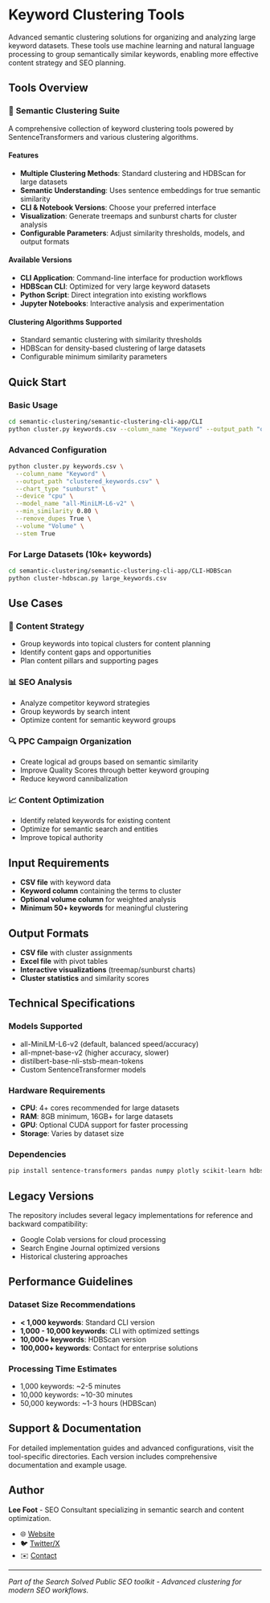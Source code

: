 # Keyword Clustering Tools

Advanced semantic clustering solutions for organizing and analyzing large keyword datasets. These tools use machine learning and natural language processing to group semantically similar keywords, enabling more effective content strategy and SEO planning.

## Tools Overview

### 🧠 **Semantic Clustering Suite**
A comprehensive collection of keyword clustering tools powered by SentenceTransformers and various clustering algorithms.

#### **Features**
- **Multiple Clustering Methods**: Standard clustering and HDBScan for large datasets
- **Semantic Understanding**: Uses sentence embeddings for true semantic similarity
- **CLI & Notebook Versions**: Choose your preferred interface
- **Visualization**: Generate treemaps and sunburst charts for cluster analysis
- **Configurable Parameters**: Adjust similarity thresholds, models, and output formats

#### **Available Versions**
- **CLI Application**: Command-line interface for production workflows
- **HDBScan CLI**: Optimized for very large keyword datasets
- **Python Script**: Direct integration into existing workflows
- **Jupyter Notebooks**: Interactive analysis and experimentation

#### **Clustering Algorithms Supported**
- Standard semantic clustering with similarity thresholds
- HDBScan for density-based clustering of large datasets
- Configurable minimum similarity parameters

## Quick Start

### Basic Usage
```bash
cd semantic-clustering/semantic-clustering-cli-app/CLI
python cluster.py keywords.csv --column_name "Keyword" --output_path "output.csv"
```

### Advanced Configuration
```bash
python cluster.py keywords.csv \
  --column_name "Keyword" \
  --output_path "clustered_keywords.csv" \
  --chart_type "sunburst" \
  --device "cpu" \
  --model_name "all-MiniLM-L6-v2" \
  --min_similarity 0.80 \
  --remove_dupes True \
  --volume "Volume" \
  --stem True
```

### For Large Datasets (10k+ keywords)
```bash
cd semantic-clustering/semantic-clustering-cli-app/CLI-HDBScan
python cluster-hdbscan.py large_keywords.csv
```

## Use Cases

### 🎯 **Content Strategy**
- Group keywords into topical clusters for content planning
- Identify content gaps and opportunities
- Plan content pillars and supporting pages

### 📊 **SEO Analysis**
- Analyze competitor keyword strategies
- Group keywords by search intent
- Optimize content for semantic keyword groups

### 🔍 **PPC Campaign Organization**
- Create logical ad groups based on semantic similarity
- Improve Quality Scores through better keyword grouping
- Reduce keyword cannibalization

### 📈 **Content Optimization**
- Identify related keywords for existing content
- Optimize for semantic search and entities
- Improve topical authority

## Input Requirements

- **CSV file** with keyword data
- **Keyword column** containing the terms to cluster
- **Optional volume column** for weighted analysis
- **Minimum 50+ keywords** for meaningful clustering

## Output Formats

- **CSV file** with cluster assignments
- **Excel file** with pivot tables
- **Interactive visualizations** (treemap/sunburst charts)
- **Cluster statistics** and similarity scores

## Technical Specifications

### **Models Supported**
- all-MiniLM-L6-v2 (default, balanced speed/accuracy)
- all-mpnet-base-v2 (higher accuracy, slower)
- distilbert-base-nli-stsb-mean-tokens
- Custom SentenceTransformer models

### **Hardware Requirements**
- **CPU**: 4+ cores recommended for large datasets
- **RAM**: 8GB minimum, 16GB+ for large datasets
- **GPU**: Optional CUDA support for faster processing
- **Storage**: Varies by dataset size

### **Dependencies**
```bash
pip install sentence-transformers pandas numpy plotly scikit-learn hdbscan
```

## Legacy Versions

The repository includes several legacy implementations for reference and backward compatibility:
- Google Colab versions for cloud processing
- Search Engine Journal optimized versions
- Historical clustering approaches

## Performance Guidelines

### **Dataset Size Recommendations**
- **< 1,000 keywords**: Standard CLI version
- **1,000 - 10,000 keywords**: CLI with optimized settings
- **10,000+ keywords**: HDBScan version
- **100,000+ keywords**: Contact for enterprise solutions

### **Processing Time Estimates**
- 1,000 keywords: ~2-5 minutes
- 10,000 keywords: ~10-30 minutes
- 50,000 keywords: ~1-3 hours (HDBScan)

## Support & Documentation

For detailed implementation guides and advanced configurations, visit the tool-specific directories. Each version includes comprehensive documentation and example usage.

## Author

**Lee Foot** - SEO Consultant specializing in semantic search and content optimization.

- 🌐 [Website](https://leefoot.com)
- 🐦 [Twitter/X](https://x.com/LeeFootSEO/)
- ✉️ [Contact](mailto:hello@leefoot.com)

---

*Part of the Search Solved Public SEO toolkit - Advanced clustering for modern SEO workflows.*